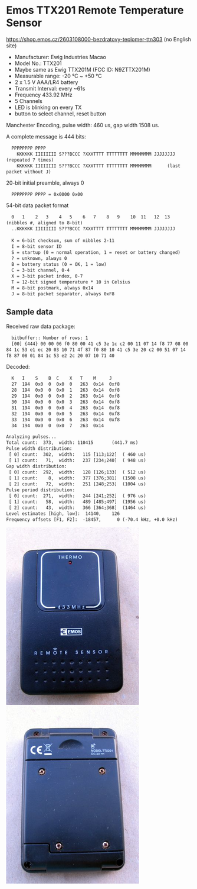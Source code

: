 # Emos TTX201 Remote Temperature Sensor
https://shop.emos.cz/2603108000-bezdratovy-teplomer-ttn303 (no English site)

* Manufacturer: Ewig Industries Macao
* Model No.: TTX201
* Maybe same as Ewig TTX201M (FCC ID: N9ZTTX201M)
* Measurable range: -20 °C ~ +50 °C
* 2 x 1.5 V AAA/LR4 battery
* Transmit Interval: every ~61s
* Frequency 433.92 MHz
* 5 Channels
* LED is blinking on every TX
* button to select channel, reset button

Manchester Encoding, pulse width: 460 us, gap width 1508 us.

A complete message is 444 bits:
```
  PPPPPPPP PPPP
    KKKKKK IIIIIIII S???BCCC ?XXXTTTT TTTTTTTT MMMMMMMM JJJJJJJJ  (repeated 7 times)
    KKKKKK IIIIIIII S???BCCC ?XXXTTTT TTTTTTTT MMMMMMMM      (last packet without J)
```

20-bit initial preamble, always 0
```
  PPPPPPPP PPPP = 0x0000 0x00
```

54-bit data packet format
```
  0   1    2   3    4   5    6   7    8   9    10  11   12  13  (nibbles #, aligned to 8-bit)
  ..KKKKKK IIIIIIII S???BCCC ?XXXTTTT TTTTTTTT MMMMMMMM JJJJJJJJ

  K = 6-bit checksum, sum of nibbles 2-11
  I = 8-bit sensor ID
  S = startup (0 = normal operation, 1 = reset or battery changed)
  ? = unknown, always 0
  B = battery status (0 = OK, 1 = low)
  C = 3-bit channel, 0-4
  X = 3-bit packet index, 0-7
  T = 12-bit signed temperature * 10 in Celsius
  M = 8-bit postmark, always 0x14
  J = 8-bit packet separator, always 0xF8
```

## Sample data

Received raw data package:
```
  bitbuffer:: Number of rows: 1
  [00] {444} 00 00 06 f0 80 00 41 c5 3e 1c c2 00 11 07 14 f8 77 08 00 84 1c 53 e1 ec 20 03 10 71 4f 87 f0 80 10 41 c5 3e 20 c2 00 51 07 14 f8 87 08 01 84 1c 53 e2 2c 20 07 10 71 40 
```

Decoded:
```
  K   I    S    B  C    X   T    M     J
  27  194  0x0  0  0x0  0   263  0x14  0xf8
  28  194  0x0  0  0x0  1   263  0x14  0xf8
  29  194  0x0  0  0x0  2   263  0x14  0xf8
  30  194  0x0  0  0x0  3   263  0x14  0xf8
  31  194  0x0  0  0x0  4   263  0x14  0xf8
  32  194  0x0  0  0x0  5   263  0x14  0xf8
  33  194  0x0  0  0x0  6   263  0x14  0xf8
  34  194  0x0  0  0x0  7   263  0x14
```

```
Analyzing pulses...
Total count:  373,  width: 110415		(441.7 ms)
Pulse width distribution:
 [ 0] count:  302,  width:   115 [113;122]	( 460 us)
 [ 1] count:   71,  width:   237 [234;240]	( 948 us)
Gap width distribution:
 [ 0] count:  292,  width:   128 [126;133]	( 512 us)
 [ 1] count:    8,  width:   377 [376;381]	(1508 us)
 [ 2] count:   72,  width:   251 [248;253]	(1004 us)
Pulse period distribution:
 [ 0] count:  271,  width:   244 [241;252]	( 976 us)
 [ 1] count:   58,  width:   489 [485;497]	(1956 us)
 [ 2] count:   43,  width:   366 [364;368]	(1464 us)
Level estimates [high, low]:  14140,    126
Frequency offsets [F1, F2]:  -18457,      0	(-70.4 kHz, +0.0 kHz)
```

![Emos TTX201 Front](ttx201-sensor-front.jpg)
![Emos TTX201 Rear](ttx201-sensor-rear.jpg)

